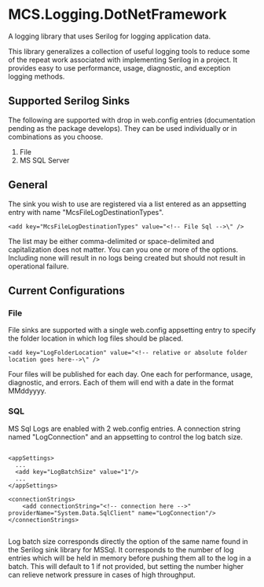 # MCS.Logging.DotNetFramework
A logging library that uses Serilog for logging application data.

This library generalizes a collection of useful logging tools to reduce some of the repeat work associated with implementing Serilog in a project. It provides easy to use performance, usage, diagnostic, and exception logging methods. 

## Supported Serilog Sinks
The following are supported with drop in web.config entries (documentation pending as the package develops). They can be used individually or in combinations as you choose.
1. File
2. MS SQL Server

## General
The sink you wish to use are registered via a list entered as an appsetting entry with name "McsFileLogDestinationTypes".
```
<add key="McsFileLogDestinationTypes" value="<!-- File Sql -->\" />
```
The list may be either comma-delimited or space-delimited and capitalization does not matter. You can you one or more of the options. Including none will result in no logs being created but should not result in operational failure.

## Current Configurations
### File
File sinks are supported with a single web.config appsetting entry to specify the folder location in which log files should be placed.
```
<add key="LogFolderLocation" value="<!-- relative or absolute folder location goes here-->\" />
```
Four files will be published for each day. One each for performance, usage, diagnostic, and errors. Each of them will end with a date in the format MMddyyyy.

### SQL
MS Sql Logs are enabled with 2 web.config entries. A connection string named "LogConnection" and an appsetting to control the log batch size. 
```

<appSettings>
  ...
  <add key="LogBatchSize" value="1"/>
  ...
</appSettings>

<connectionStrings>
    <add connectionString="<!-- connection here -->" providerName="System.Data.SqlClient" name="LogConnection"/>
</connectionStrings>


```
Log batch size corresponds directly the option of the same name found in the Serilog sink library for MSSql. It corresponds to the number of log entries which will be held in memory before pushing them all to the log in a batch. This will default to 1 if not provided, but setting the number higher can relieve network pressure in cases of high throughput.
